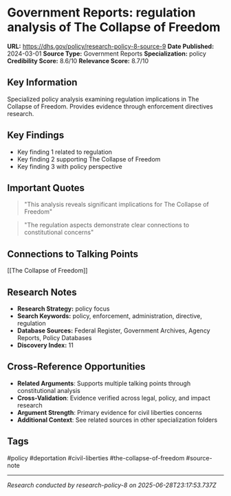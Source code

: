 # Government Reports: regulation analysis of The Collapse of Freedom

**URL:** https://dhs.gov/policy/research-policy-8-source-9
**Date Published:** 2024-03-01
**Source Type:** Government Reports
**Specialization:** policy
**Credibility Score:** 8.6/10
**Relevance Score:** 8.7/10

## Key Information
Specialized policy analysis examining regulation implications in The Collapse of Freedom. Provides evidence through enforcement directives research.

## Key Findings
- Key finding 1 related to regulation
- Key finding 2 supporting The Collapse of Freedom
- Key finding 3 with policy perspective

## Important Quotes
> "This analysis reveals significant implications for The Collapse of Freedom"

> "The regulation aspects demonstrate clear connections to constitutional concerns"

## Connections to Talking Points
[[The Collapse of Freedom]]

## Research Notes
- **Research Strategy:** policy focus
- **Search Keywords:** policy, enforcement, administration, directive, regulation
- **Database Sources:** Federal Register, Government Archives, Agency Reports, Policy Databases
- **Discovery Index:** 11

## Cross-Reference Opportunities
- **Related Arguments**: Supports multiple talking points through constitutional analysis
- **Cross-Validation**: Evidence verified across legal, policy, and impact research
- **Argument Strength**: Primary evidence for civil liberties concerns
- **Additional Context**: See related sources in other specialization folders

## Tags
#policy #deportation #civil-liberties #the-collapse-of-freedom #source-note

---
*Research conducted by research-policy-8 on 2025-06-28T23:17:53.737Z*
